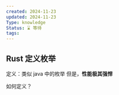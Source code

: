 ```yaml
---
created: 2024-11-23
updated: 2024-11-23
Type: knowledge
Status: ⌛️ 等待
tags:
---
```

## Rust 定义枚举


定义：类似 java 中的枚举
但是，**性能极其强悍**

如何定义？
